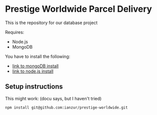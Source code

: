 # Prestige Worldwide Parcel Delivery
This is the repository for our database project

Requires:
* Node.js 
* MongoDB

You have to install the following:
* [link to mongoDB install](https://docs.mongodb.com/manual/installation/)
* [link to node.js install](https://nodejs.org/en/download/)

## Setup instructions
This might work: (docu says, but I haven't tried)

`npm install git@github.com:ianzur/prestige-worldwide.git`
